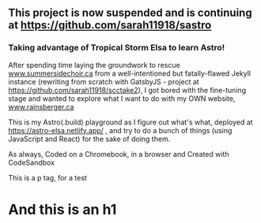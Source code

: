 ## This project is now suspended and is continuing at https://github.com/sarah11918/sastro

### Taking advantage of Tropical Storm Elsa to learn Astro!

After spending time laying the groundwork to rescue www.summersidechoir.ca from a well-intentioned but fatally-flawed Jekyll instance (rewriting from scratch with GatsbyJS - project at https://github.com/sarah11918/scctake2), I got bored with the fine-tuning stage and wanted to explore what I want to do with my OWN website, www.rainsberger.ca

This is my Astro(.build) playground as I figure out what's what, deployed at https://astro-elsa.netlify.app/ , and try to do a bunch of things (using JavaScript and React) for the sake of doing them.

As always, Coded on a Chromebook, in a browser and Created with CodeSandbox

<p>This is a p tag, for a test</p>
<h1>And this is an h1</h1>
